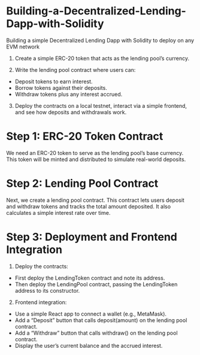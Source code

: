 # Building-a-Decentralized-Lending-Dapp-with-Solidity
Building a simple Decentralized Lending  Dapp with Solidity to deploy on any EVM network



1) Create a simple ERC-20 token that acts as the lending pool’s currency.

2) Write the lending pool contract where users can:
   
* Deposit tokens to earn interest.
* Borrow tokens against their deposits.
* Withdraw tokens plus any interest accrued.

3) Deploy the contracts on a local testnet, interact via a simple frontend, and see how deposits and withdrawals work.

# Step 1: ERC-20 Token Contract
We need an ERC-20 token to serve as the lending pool’s base currency. This token will be minted and distributed to simulate real-world deposits.

# Step 2: Lending Pool Contract
Next, we create a lending pool contract. This contract lets users deposit and withdraw tokens and tracks the total amount deposited. It also calculates a simple interest rate over time.

# Step 3: Deployment and Frontend Integration

1) Deploy the contracts:

* First deploy the LendingToken contract and note its address.
* Then deploy the LendingPool contract, passing the LendingToken address to its constructor.

2) Frontend integration:

* Use a simple React app to connect a wallet (e.g., MetaMask).
* Add a “Deposit” button that calls deposit(amount) on the lending pool contract.
* Add a “Withdraw” button that calls withdraw() on the lending pool contract.
* Display the user’s current balance and the accrued interest.
